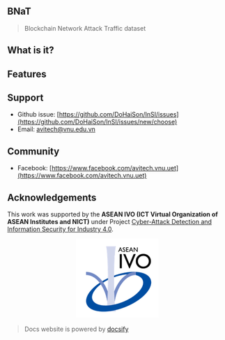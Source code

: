 ## BNaT
> Blockchain Network Attack Traffic dataset

## What is it?



## Features

## Support

- Github issue: [https://github.com/DoHaiSon/InSI/issues](https://github.com/DoHaiSon/InSI/issues/new/choose)
- Email: [avitech@vnu.edu.vn](mailto:avitech@vnu.edu.vn)

## Community

- Facebook: [https://www.facebook.com/avitech.vnu.uet](https://www.facebook.com/avitech.vnu.uet)

## Acknowledgements

This work was supported by the **ASEAN IVO (ICT Virtual Organization of ASEAN Institutes and NICT)** under Project [Cyber-Attack Detection and Information Security for Industry 4.0](https://www.nict.go.jp/en/asean_ivo/ASEAN_IVO_2018_Projects02.html). 

<p float="left" style="text-align-last: center">
  <a href="https://www.nict.go.jp/en/asean_ivo/ASEAN_IVO_2018_Projects02.html" target="_blank"><img src="./assets/img/ivo.png" class="logo"/></a>
</p>

> Docs website is powered by [docsify](https://docsify.js.org/)
